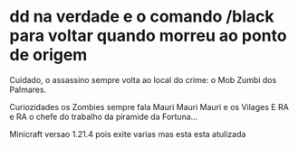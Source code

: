 # dd na verdade e o comando /black para voltar quando morreu ao ponto de origem 

Cuidado, o assassino sempre volta ao local do crime: o Mob Zumbi dos Palmares.

Curiozidades os Zombies sempre fala Mauri Mauri Mauri e os Vilages E RA e RA o chefe do trabalho da piramide da Fortuna...

Minicraft versao 1.21.4 pois exite varias mas esta esta atulizada 
